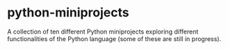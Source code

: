 # python-miniprojects
A collection of ten different Python miniprojects exploring different functionalities of the Python language (some of these are still in progress).
